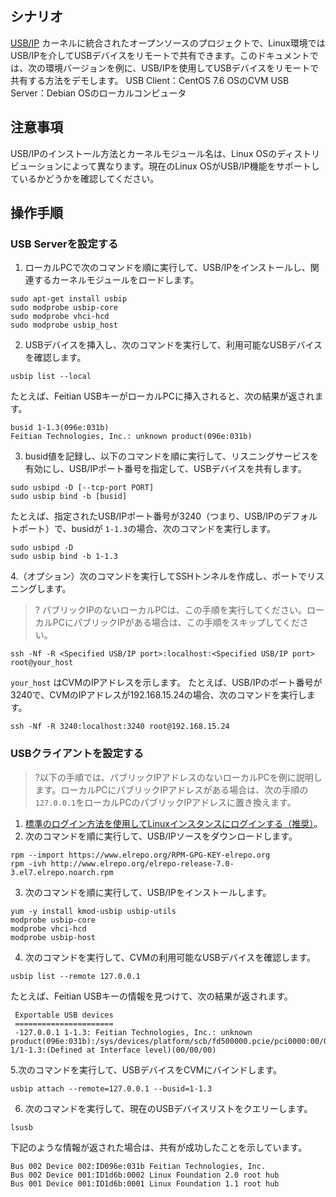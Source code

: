 ## シナリオ

[USB/IP](http://usbip.sourceforge.net/) カーネルに統合されたオープンソースのプロジェクトで、Linux環境ではUSB/IPを介してUSBデバイスをリモートで共有できます。このドキュメントでは、次の環境バージョンを例に、USB/IPを使用してUSBデバイスをリモートで共有する方法をデモします。
USB Client：CentOS 7.6 OSのCVM
USB Server：Debian OSのローカルコンピュータ

## 注意事項
USB/IPのインストール方法とカーネルモジュール名は、Linux OSのディストリビューションによって異なります。現在のLinux OSがUSB/IP機能をサポートしているかどうかを確認してください。　　


## 操作手順

### USB Serverを設定する

1. ローカルPCで次のコマンドを順に実行して、USB/IPをインストールし、関連するカーネルモジュールをロードします。
```
sudo apt-get install usbip
sudo modprobe usbip-core
sudo modprobe vhci-hcd
sudo modprobe usbip_host
```
2. USBデバイスを挿入し、次のコマンドを実行して、利用可能なUSBデバイスを確認します。
```
usbip list --local
```
たとえば、Feitian USBキーがローカルPCに挿入されると、次の結果が返されます。
```
busid 1-1.3(096e:031b)
Feitian Technologies, Inc.: unknown product(096e:031b)
```
3. busid値を記録し、以下のコマンドを順に実行して、リスニングサービスを有効にし、USB/IPポート番号を指定して、USBデバイスを共有します。
```
sudo usbipd -D [--tcp-port PORT]
sudo usbip bind -b [busid]
```
たとえば、指定されたUSB/IPポート番号が3240（つまり、USB/IPのデフォルトポート）で、busidが `1-1.3`の場合、次のコマンドを実行します。
```
sudo usbipd -D
sudo usbip bind -b 1-1.3
```
4.（オプション）次のコマンドを実行してSSHトンネルを作成し、ポートでリスニングします。
>? パブリックIPのないローカルPCは、この手順を実行してください。ローカルPCにパブリックIPがある場合は、この手順をスキップしてください。
>
```
ssh -Nf -R <Specified USB/IP port>:localhost:<Specified USB/IP port> root@your_host
```
`your_host` はCVMのIPアドレスを示します。
たとえば、USB/IPのポート番号が3240で、CVMのIPアドレスが192.168.15.24の場合、次のコマンドを実行します。
```
ssh -Nf -R 3240:localhost:3240 root@192.168.15.24
```


### USBクライアントを設定する

>?以下の手順では、パブリックIPアドレスのないローカルPCを例に説明します。ローカルPCにパブリックIPアドレスがある場合は、次の手順の`127.0.0.1`をローカルPCのパブリックIPアドレスに置き換えます。
>

1. [標準のログイン方法を使用してLinuxインスタンスにログインする（推奨）](https://intl.cloud.tencent.com/document/product/213/5436)。
2. 次のコマンドを順に実行して、USB/IPソースをダウンロードします。
```
rpm --import https://www.elrepo.org/RPM-GPG-KEY-elrepo.org
rpm -ivh http://www.elrepo.org/elrepo-release-7.0-3.el7.elrepo.noarch.rpm
```
3. 次のコマンドを順に実行して、USB/IPをインストールします。
```
yum -y install kmod-usbip usbip-utils
modprobe usbip-core
modprobe vhci-hcd
modprobe usbip-host
```
4. 次のコマンドを実行して、CVMの利用可能なUSBデバイスを確認します。
```
usbip list --remote 127.0.0.1
```
たとえば、Feitian USBキーの情報を見つけて、次の結果が返されます。

```
 Exportable USB devices
 ======================
 -127.0.0.1 1-1.3: Feitian Technologies, Inc.: unknown product(096e:031b):/sys/devices/platform/scb/fd500000.pcie/pci0000:00/0000:00:00.0/0000:01:00.0/usb1/1-1/1-1.3:(Defined at Interface level)(00/00/00)
```

5.次のコマンドを実行して、USBデバイスをCVMにバインドします。
```
usbip attach --remote=127.0.0.1 --busid=1-1.3
```
6. 次のコマンドを実行して、現在のUSBデバイスリストをクエリーします。
```
lsusb
```
下記のような情報が返された場合は、共有が成功したことを示しています。
```
Bus 002 Device 002:ID096e:031b Feitian Technologies, Inc.
Bus 002 Device 001:ID1d6b:0002 Linux Foundation 2.0 root hub
Bus 001 Device 001:ID1d6b:0001 Linux Foundation 1.1 root hub
```



